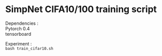 # SimpNet CIFA10/100 training script 

Dependencies :   
Pytorch 0.4   
tensorboard 

Experiment :   
`bash train_cifar10.sh`

